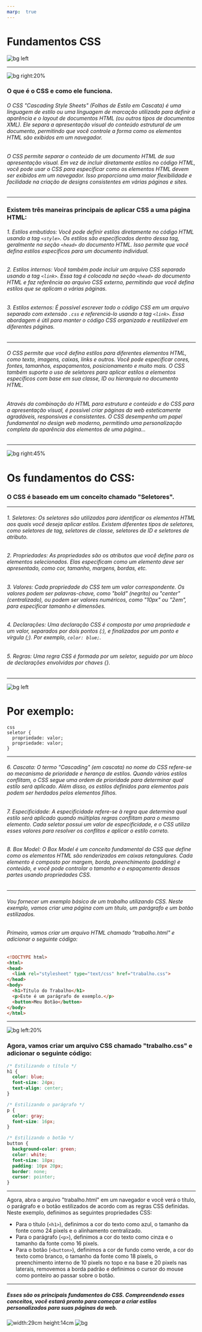 ```yaml
---
marp:  true
---
```

<!--
theme: default
paginate: true
-->

<!-- _backgroundColor: orange -->
<!-- _color: black -->
# Fundamentos CSS
![bg left](css.jpg)

---

<!-- backgroundImage: "linear-gradient(to bottom, #67b8e3, #0288d1)" -->
<!-- color: black -->

![bg right:20%](<css lateral.png>)


### O que é o CSS e como ele funciona.

###### O CSS "Cascading Style Sheets" (Folhas de Estilo em Cascata) é uma linguagem de estilo ou uma linguagem de marcação utilizada para definir a aparência e o layout de documentos HTML (ou outros tipos de documentos XML). Ele separa a apresentação visual do conteúdo estrutural de um documento, permitindo que você controle a forma como os elementos HTML são exibidos em um navegador.

###### O CSS permite separar o conteúdo de um documento HTML de sua apresentação visual. Em vez de incluir diretamente estilos no código HTML, você pode usar o CSS para especificar como os elementos HTML devem ser exibidos em um navegador. Isso proporciona uma maior flexibilidade e facilidade na criação de designs consistentes em várias páginas e sites.

---


### Existem três maneiras principais de aplicar CSS a uma página HTML:

 ###### 1. Estilos embutidos: Você pode definir estilos diretamente no código  HTML usando a tag `<style>`. Os estilos são especificados dentro dessa tag, geralmente na seção `<head>` do documento HTML. Isso permite que você defina estilos específicos para um documento individual.
###### 2. Estilos internos: Você também pode incluir um arquivo CSS separado usando a tag `<link>`. Essa tag é colocada na seção `<head>` do documento HTML e faz referência ao arquivo CSS externo, permitindo que você defina estilos que se aplicam a várias páginas.
###### 3. Estilos externos: É possível escrever todo o código CSS em um arquivo separado com extensão `.css` e referenciá-lo usando a tag `<link>`. Essa abordagem é útil para manter o código CSS organizado e reutilizável em diferentes páginas.


---

###### O CSS permite que você defina estilos para diferentes elementos HTML, como texto, imagens, caixas, links e outros. Você pode especificar cores, fontes, tamanhos, espaçamentos, posicionamento e muito mais. O CSS também suporta o uso de seletores para aplicar estilos a elementos específicos com base em sua classe, ID ou hierarquia no documento HTML.

###### Através da combinação do HTML para estrutura e conteúdo e do CSS para a apresentação visual, é possível criar páginas da web esteticamente agradáveis, responsivas e consistentes. O CSS desempenha um papel fundamental no design web moderno, permitindo uma personalização completa da aparência dos elementos de uma página...

---
![bg right:45%](computador.png)



# Os fundamentos do CSS:

### O CSS é baseado em um conceito chamado "Seletores".

---

###### 1. Seletores: Os seletores são utilizados para identificar os elementos HTML aos quais você deseja aplicar estilos. Existem diferentes tipos de seletores, como seletores de tag, seletores de classe, seletores de ID e seletores de atributo.
###### 2. Propriedades: As propriedades são os atributos que você define para os elementos selecionados. Elas especificam como um elemento deve ser apresentado, como cor, tamanho, margens, bordas, etc.
###### 3. Valores: Cada propriedade do CSS tem um valor correspondente. Os valores podem ser palavras-chave, como "bold" (negrito) ou "center" (centralizado), ou podem ser valores numéricos, como "10px" ou "2em", para especificar tamanho e dimensões.
###### 4. Declarações: Uma declaração CSS é composta por uma propriedade e um valor, separados por dois pontos (:), e finalizados por um ponto e vírgula (;). Por exemplo, `color: blue;`.
###### 5. Regras: Uma regra CSS é formada por um seletor, seguido por um bloco de declarações envolvidas por chaves {}.

---

![bg left](<css 2.png>)

 # Por exemplo:

```
css
seletor {
  propriedade: valor;
  propriedade: valor;
}
```

---

###### 6. Cascata: O termo "Cascading" (em cascata) no nome do CSS refere-se ao mecanismo de prioridade e herança de estilos. Quando vários estilos conflitam, o CSS segue uma ordem de prioridade para determinar qual estilo será aplicado. Além disso, os estilos definidos para elementos pais podem ser herdados pelos elementos filhos.
###### 7. Especificidade: A especificidade refere-se à regra que determina qual estilo será aplicado quando múltiplas regras conflitam para o mesmo elemento. Cada seletor possui um valor de especificidade, e o CSS utiliza esses valores para resolver os conflitos e aplicar o estilo correto.
###### 8. Box Model: O Box Model é um conceito fundamental do CSS que define como os elementos HTML são renderizados em caixas retangulares. Cada elemento é composto por margem, borda, preenchimento (padding) e conteúdo, e você pode controlar o tamanho e o espaçamento dessas partes usando propriedades CSS.

---
###### Vou fornecer um exemplo básico de um trabalho utilizando CSS. Neste exemplo, vamos criar uma página com um título, um parágrafo e um botão estilizados.
######  Primeiro, vamos criar um arquivo HTML chamado "trabalho.html" e adicionar o seguinte código:

```html
<!DOCTYPE html>
<html>
<head>
  <link rel="stylesheet" type="text/css" href="trabalho.css">
</head>
<body>
  <h1>Título do Trabalho</h1>
  <p>Este é um parágrafo de exemplo.</p>
  <button>Meu Botão</button>
</body>
</html>
```
---
![bg left:20%](hello-world-destaque.jpg)

### Agora, vamos criar um arquivo CSS chamado "trabalho.css" e adicionar o seguinte código:

```css
/* Estilizando o título */
h1 {
  color: blue;
  font-size: 24px;
  text-align: center;
}

/* Estilizando o parágrafo */
p {
  color: gray;
  font-size: 16px;
}

/* Estilizando o botão */
button {
  background-color: green;
  color: white;
  font-size: 18px;
  padding: 10px 20px;
  border: none;
  cursor: pointer;
}
```
---

Agora, abra o arquivo "trabalho.html" em um navegador e você verá o título, o parágrafo e o botão estilizados de acordo com as regras CSS definidas.
Neste exemplo, definimos as seguintes propriedades CSS:
- Para o título (`<h1>`), definimos a cor do texto como azul, o tamanho da fonte como 24 pixels e o alinhamento centralizado.
- Para o parágrafo (`<p>`), definimos a cor do texto como cinza e o tamanho da fonte como 16 pixels.
- Para o botão (`<button>`), definimos a cor de fundo como verde, a cor do texto como branco, o tamanho da fonte como 18 pixels, o preenchimento interno de 10 pixels no topo e na base e 20 pixels nas laterais, removemos a borda padrão e definimos o cursor do mouse como ponteiro ao passar sobre o botão.

---

##### Esses são os principais fundamentos do CSS. Compreendendo esses conceitos, você estará pronto para começar a criar estilos personalizados para suas páginas da web.

![width:29cm height:14cm](<parede CSS.png>)
![bg ](https://fakeimg.pl)


